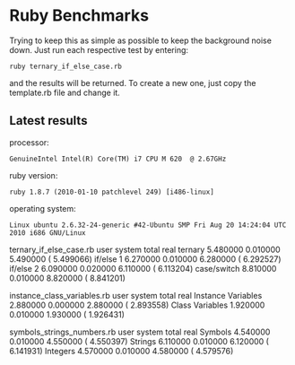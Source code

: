 Ruby Benchmarks
===============

Trying to keep this as simple as possible to keep the background noise down.  Just run each respective test by entering:

`ruby ternary_if_else_case.rb`

and the results will be returned.  To create a new one, just copy the template.rb file and change it.

Latest results
--------------

processor:

`GenuineIntel Intel(R) Core(TM) i7 CPU M 620  @ 2.67GHz`

ruby version:

`ruby 1.8.7 (2010-01-10 patchlevel 249) [i486-linux]`

operating system:

`Linux ubuntu 2.6.32-24-generic #42-Ubuntu SMP Fri Aug 20 14:24:04 UTC 2010 i686 GNU/Linux`

ternary_if_else_case.rb
          user     system      total        real
    ternary  5.480000   0.010000   5.490000 (  5.499066)
    if/else 1  6.270000   0.010000   6.280000 (  6.292527)
    if/else 2  6.090000   0.020000   6.110000 (  6.113204)
    case/switch  8.810000   0.010000   8.820000 (  8.841201)

instance_class_variables.rb
          user     system      total        real
    Instance Variables  2.880000   0.000000   2.880000 (  2.893558)
    Class Variables  1.920000   0.010000   1.930000 (  1.926431)

symbols_strings_numbers.rb
          user     system      total        real
    Symbols  4.540000   0.010000   4.550000 (  4.550397)
    Strings  6.110000   0.010000   6.120000 (  6.141931)
    Integers  4.570000   0.010000   4.580000 (  4.579576)